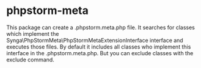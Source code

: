# phpstorm-meta
This package can create a .phpstorm.meta.php file. It searches for classes which implement the Synga\PhpStormMeta\PhpStormMetaExtensionInterface interface and executes those files.
By default it includes all classes who implement this interface in the .phpstorm.meta.php. But you can exclude classes with the exclude command.